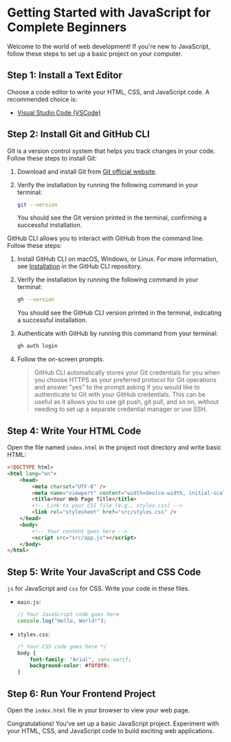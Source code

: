 # Getting Started with JavaScript for Complete Beginners

Welcome to the world of web development! If you're new to JavaScript, follow these steps to set up a basic project on your computer.

## Step 1: Install a Text Editor

Choose a code editor to write your HTML, CSS, and JavaScript code. A recommended choice is:

-   [Visual Studio Code (VSCode)](https://code.visualstudio.com/)

## Step 2: Install Git and GitHub CLI

Git is a version control system that helps you track changes in your code. Follow these steps to install Git:

1.  Download and install Git from [Git official website](https://git-scm.com/downloads).

2.  Verify the installation by running the following command in your terminal:

    ```sh
    git --version
    ```

    You should see the Git version printed in the terminal, confirming a successful installation.

GitHub CLI allows you to interact with GitHub from the command line. Follow these steps:

1.  Install GitHub CLI on macOS, Windows, or Linux. For more information, see [Installation](https://github.com/cli/cli#installation) in the GitHub CLI repository.

2.  Verify the installation by running the following command in your terminal:

    ```sh
    gh --version
    ```

    You should see the GitHub CLI version printed in the terminal, indicating a successful installation.

3.  Authenticate with GitHub by running this command from your terminal:

    ```sh
    gh auth login
    ```

4.  Follow the on-screen prompts.

    > GitHub CLI automatically stores your Git credentials for you when you choose HTTPS as your preferred protocol for Git operations and answer "yes" to the prompt asking if you would like to authenticate to Git with your GitHub credentials. This can be useful as it allows you to use git push, git pull, and so on, without needing to set up a separate credential manager or use SSH.

## Step 4: Write Your HTML Code

Open the file named `index.html` in the project root directory and write basic HTML:

```html
<!DOCTYPE html>
<html lang="en">
    <head>
        <meta charset="UTF-8" />
        <meta name="viewport" content="width=device-width, initial-scale=1.0" />
        <title>Your Web Page Title</title>
        <!-- Link to your CSS file (e.g., styles.css) -->
        <link rel="stylesheet" href="src/styles.css" />
    </head>
    <body>
        <!-- Your content goes here -->
        <script src="src/app.js"></script>
    </body>
</html>
```

## Step 5: Write Your JavaScript and CSS Code

`js` for JavaScript and `css` for CSS. Write your code in these files.

-   `main.js`:

    ```javascript
    // Your JavaScript code goes here
    console.log("Hello, World!");
    ```

-   `styles.css`:

    ```css
    /* Your CSS code goes here */
    body {
        font-family: "Arial", sans-serif;
        background-color: #f0f0f0;
    }
    ```

## Step 6: Run Your Frontend Project

Open the `index.html` file in your browser to view your web page.

Congratulations! You've set up a basic JavaScript project. Experiment with your HTML, CSS, and JavaScript code to build exciting web applications.
